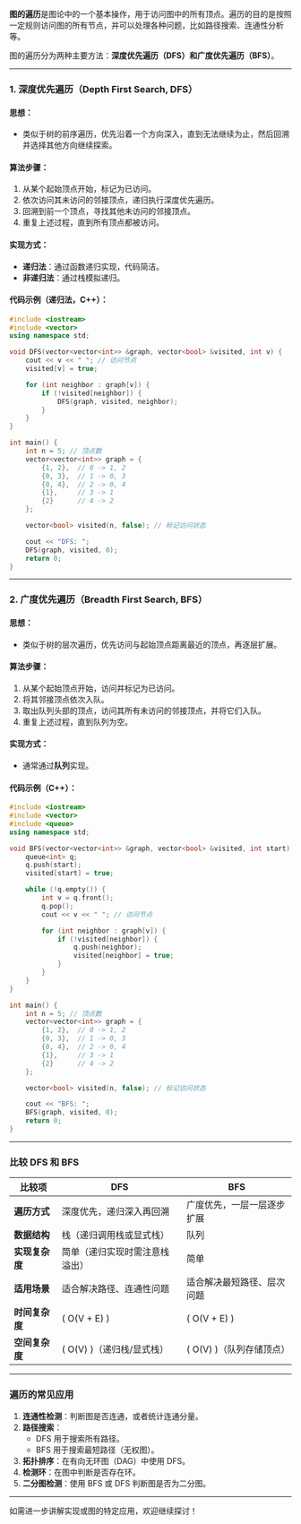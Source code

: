 **图的遍历**是图论中的一个基本操作，用于访问图中的所有顶点。遍历的目的是按照一定规则访问图的所有节点，并可以处理各种问题，比如路径搜索、连通性分析等。

图的遍历分为两种主要方法：**深度优先遍历（DFS）**和**广度优先遍历（BFS）**。

---

### **1. 深度优先遍历（Depth First Search, DFS）**

#### **思想：**
- 类似于树的前序遍历，优先沿着一个方向深入，直到无法继续为止，然后回溯并选择其他方向继续探索。

#### **算法步骤：**
1. 从某个起始顶点开始，标记为已访问。
2. 依次访问其未访问的邻接顶点，递归执行深度优先遍历。
3. 回溯到前一个顶点，寻找其他未访问的邻接顶点。
4. 重复上述过程，直到所有顶点都被访问。

#### **实现方式：**
- **递归法**：通过函数递归实现，代码简洁。
- **非递归法**：通过栈模拟递归。

#### **代码示例（递归法，C++）：**

```cpp
#include <iostream>
#include <vector>
using namespace std;

void DFS(vector<vector<int>> &graph, vector<bool> &visited, int v) {
    cout << v << " "; // 访问节点
    visited[v] = true;

    for (int neighbor : graph[v]) {
        if (!visited[neighbor]) {
            DFS(graph, visited, neighbor);
        }
    }
}

int main() {
    int n = 5; // 顶点数
    vector<vector<int>> graph = {
        {1, 2},  // 0 -> 1, 2
        {0, 3},  // 1 -> 0, 3
        {0, 4},  // 2 -> 0, 4
        {1},     // 3 -> 1
        {2}      // 4 -> 2
    };

    vector<bool> visited(n, false); // 标记访问状态

    cout << "DFS: ";
    DFS(graph, visited, 0);
    return 0;
}
```

---

### **2. 广度优先遍历（Breadth First Search, BFS）**

#### **思想：**
- 类似于树的层次遍历，优先访问与起始顶点距离最近的顶点，再逐层扩展。

#### **算法步骤：**
1. 从某个起始顶点开始，访问并标记为已访问。
2. 将其邻接顶点依次入队。
3. 取出队列头部的顶点，访问其所有未访问的邻接顶点，并将它们入队。
4. 重复上述过程，直到队列为空。

#### **实现方式：**
- 通常通过**队列**实现。

#### **代码示例（C++）：**

```cpp
#include <iostream>
#include <vector>
#include <queue>
using namespace std;

void BFS(vector<vector<int>> &graph, vector<bool> &visited, int start) {
    queue<int> q;
    q.push(start);
    visited[start] = true;

    while (!q.empty()) {
        int v = q.front();
        q.pop();
        cout << v << " "; // 访问节点

        for (int neighbor : graph[v]) {
            if (!visited[neighbor]) {
                q.push(neighbor);
                visited[neighbor] = true;
            }
        }
    }
}

int main() {
    int n = 5; // 顶点数
    vector<vector<int>> graph = {
        {1, 2},  // 0 -> 1, 2
        {0, 3},  // 1 -> 0, 3
        {0, 4},  // 2 -> 0, 4
        {1},     // 3 -> 1
        {2}      // 4 -> 2
    };

    vector<bool> visited(n, false); // 标记访问状态

    cout << "BFS: ";
    BFS(graph, visited, 0);
    return 0;
}
```

---

### **比较 DFS 和 BFS**

| **比较项**          | **DFS**                              | **BFS**                              |
|---------------------|-------------------------------------|-------------------------------------|
| **遍历方式**        | 深度优先，递归深入再回溯              | 广度优先，一层一层逐步扩展          |
| **数据结构**        | 栈（递归调用栈或显式栈）             | 队列                                |
| **实现复杂度**      | 简单（递归实现时需注意栈溢出）         | 简单                                |
| **适用场景**        | 适合解决路径、连通性问题              | 适合解决最短路径、层次问题           |
| **时间复杂度**      | \( O(V + E) \)                      | \( O(V + E) \)                      |
| **空间复杂度**      | \( O(V) \)（递归栈/显式栈）          | \( O(V) \)（队列存储顶点）           |

---

### **遍历的常见应用**
1. **连通性检测**：判断图是否连通，或者统计连通分量。
2. **路径搜索**：
   - DFS 用于搜索所有路径。
   - BFS 用于搜索最短路径（无权图）。
3. **拓扑排序**：在有向无环图（DAG）中使用 DFS。
4. **检测环**：在图中判断是否存在环。
5. **二分图检测**：使用 BFS 或 DFS 判断图是否为二分图。

---

如需进一步讲解实现或图的特定应用，欢迎继续探讨！